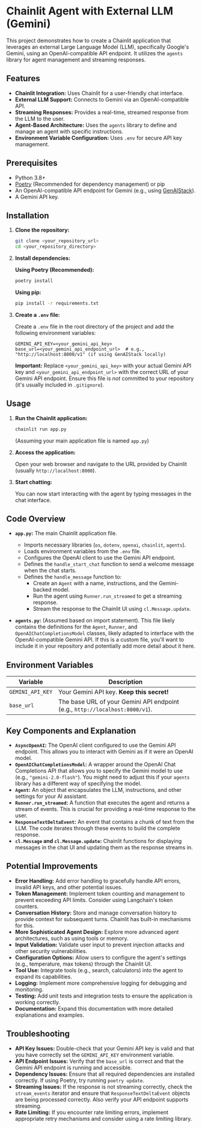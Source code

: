 # Chainlit Agent with External LLM (Gemini)

This project demonstrates how to create a Chainlit application that leverages an external Large Language Model (LLM), specifically Google's Gemini, using an OpenAI-compatible API endpoint.  It utilizes the `agents` library for agent management and streaming responses.
 
## Features

*   **Chainlit Integration:**  Uses Chainlit for a user-friendly chat interface.
*   **External LLM Support:** Connects to Gemini via an OpenAI-compatible API.
*   **Streaming Responses:** Provides a real-time, streamed response from the LLM to the user.
*   **Agent-Based Architecture:**  Uses the `agents` library to define and manage an agent with specific instructions.
*   **Environment Variable Configuration:** Uses `.env` for secure API key management.

## Prerequisites

*   Python 3.8+
*   [Poetry](https://python-poetry.org/) (Recommended for dependency management) or pip
*   An OpenAI-compatible API endpoint for Gemini (e.g., using [GenAIStack](https://github.com/shahules786/genai-stack)).
*   A Gemini API key.

## Installation

1.  **Clone the repository:**

    ```bash
    git clone <your_repository_url>
    cd <your_repository_directory>
    ```

2.  **Install dependencies:**

    **Using Poetry (Recommended):**

    ```bash
    poetry install
    ```

    **Using pip:**

    ```bash
    pip install -r requirements.txt
    ```

3.  **Create a `.env` file:**

    Create a `.env` file in the root directory of the project and add the following environment variables:

    ```
    GEMINI_API_KEY=<your_gemini_api_key>
    base_url=<your_gemini_api_endpoint_url>  # e.g., "http://localhost:8000/v1" (if using GenAIStack locally)
    ```

    **Important:** Replace `<your_gemini_api_key>` with your actual Gemini API key and `<your_gemini_api_endpoint_url>` with the correct URL of your Gemini API endpoint.  Ensure this file is *not* committed to your repository (it's usually included in `.gitignore`).

## Usage

1.  **Run the Chainlit application:**

    ```bash
    chainlit run app.py
    ```

    (Assuming your main application file is named `app.py`)

2.  **Access the application:**

    Open your web browser and navigate to the URL provided by Chainlit (usually `http://localhost:8000`).

3.  **Start chatting:**

    You can now start interacting with the agent by typing messages in the chat interface.

## Code Overview

*   **`app.py`:**  The main Chainlit application file.

    *   Imports necessary libraries (`os`, `dotenv`, `openai`, `chainlit`, `agents`).
    *   Loads environment variables from the `.env` file.
    *   Configures the OpenAI client to use the Gemini API endpoint.
    *   Defines the `handle_start_chat` function to send a welcome message when the chat starts.
    *   Defines the `handle_message` function to:
        *   Create an `Agent` with a name, instructions, and the Gemini-backed model.
        *   Run the agent using `Runner.run_streamed` to get a streaming response.
        *   Stream the response to the Chainlit UI using `cl.Message.update`.

*   **`agents.py`:** (Assumed based on import statement).  This file likely contains the definitions for the `Agent`, `Runner`, and `OpenAIChatCompletionsModel` classes, likely adapted to interface with the OpenAI-compatible Gemini API.  If this is a custom file, you'll want to include it in your repository and potentially add more detail about it here.

## Environment Variables

| Variable       | Description                                                                    |
| -------------- | ------------------------------------------------------------------------------ |
| `GEMINI_API_KEY` | Your Gemini API key.  **Keep this secret!**                                   |
| `base_url`     | The base URL of your Gemini API endpoint (e.g., `http://localhost:8000/v1`). |

## Key Components and Explanation

*   **`AsyncOpenAI`:**  The OpenAI client configured to use the Gemini API endpoint.  This allows you to interact with Gemini as if it were an OpenAI model.
*   **`OpenAIChatCompletionsModel`:** A wrapper around the OpenAI Chat Completions API that allows you to specify the Gemini model to use (e.g., `"gemini-2.0-flash"`).  You might need to adjust this if your `agents` library has a different way of specifying the model.
*   **`Agent`:** An object that encapsulates the LLM, instructions, and other settings for your AI assistant.
*   **`Runner.run_streamed`:**  A function that executes the agent and returns a stream of events. This is crucial for providing a real-time response to the user.
*   **`ResponseTextDeltaEvent`:**  An event that contains a chunk of text from the LLM.  The code iterates through these events to build the complete response.
*   **`cl.Message` and `cl.Message.update`:**  Chainlit functions for displaying messages in the chat UI and updating them as the response streams in.

## Potential Improvements

*   **Error Handling:**  Add error handling to gracefully handle API errors, invalid API keys, and other potential issues.
*   **Token Management:**  Implement token counting and management to prevent exceeding API limits.  Consider using Langchain's token counters.
*   **Conversation History:**  Store and manage conversation history to provide context for subsequent turns.  Chainlit has built-in mechanisms for this.
*   **More Sophisticated Agent Design:**  Explore more advanced agent architectures, such as using tools or memory.
*   **Input Validation:**  Validate user input to prevent injection attacks and other security vulnerabilities.
*   **Configuration Options:**  Allow users to configure the agent's settings (e.g., temperature, max tokens) through the Chainlit UI.
*   **Tool Use:** Integrate tools (e.g., search, calculators) into the agent to expand its capabilities.
*   **Logging:**  Implement more comprehensive logging for debugging and monitoring.
*   **Testing:**  Add unit tests and integration tests to ensure the application is working correctly.
*   **Documentation:**  Expand this documentation with more detailed explanations and examples.

## Troubleshooting

*   **API Key Issues:**  Double-check that your Gemini API key is valid and that you have correctly set the `GEMINI_API_KEY` environment variable.
*   **API Endpoint Issues:**  Verify that the `base_url` is correct and that the Gemini API endpoint is running and accessible.
*   **Dependency Issues:**  Ensure that all required dependencies are installed correctly. If using Poetry, try running `poetry update`.
*   **Streaming Issues:** If the response is not streaming correctly, check the `stream_events` iterator and ensure that `ResponseTextDeltaEvent` objects are being processed correctly.  Also verify your API endpoint supports streaming.
*   **Rate Limiting:** If you encounter rate limiting errors, implement appropriate retry mechanisms and consider using a rate limiting library.


